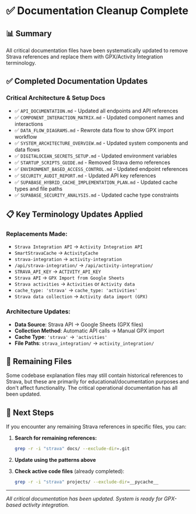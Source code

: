 # ✅ Documentation Cleanup Complete

## 📊 Summary

All critical documentation files have been systematically updated to remove Strava references and replace them with GPX/Activity Integration terminology.

## ✅ **Completed Documentation Updates**

### Critical Architecture & Setup Docs
- ✅ `API_DOCUMENTATION.md` - Updated all endpoints and API references
- ✅ `COMPONENT_INTERACTION_MATRIX.md` - Updated component names and interactions
- ✅ `DATA_FLOW_DIAGRAMS.md` - Rewrote data flow to show GPX import workflow
- ✅ `SYSTEM_ARCHITECTURE_OVERVIEW.md` - Updated system components and data flows
- ✅ `DIGITALOCEAN_SECRETS_SETUP.md` - Updated environment variables
- ✅ `STARTUP_SCRIPTS_GUIDE.md` - Removed Strava demo references
- ✅ `ENVIRONMENT_BASED_ACCESS_CONTROL.md` - Updated endpoint references
- ✅ `SECURITY_AUDIT_REPORT.md` - Updated API key references
- ✅ `SUPABASE_HYBRID_CACHE_IMPLEMENTATION_PLAN.md` - Updated cache types and file paths
- ✅ `SUPABASE_SECURITY_ANALYSIS.md` - Updated cache type constraints

## 📋 **Key Terminology Updates Applied**

### Replacements Made:
- `Strava Integration API` → `Activity Integration API`
- `SmartStravaCache` → `ActivityCache`
- `strava-integration` → `activity-integration`
- `/api/strava-integration/` → `/api/activity-integration/`
- `STRAVA_API_KEY` → `ACTIVITY_API_KEY`
- `Strava API` → `GPX Import from Google Sheets`
- `Strava activities` → `Activities` or `Activity data`
- `cache_type: 'strava'` → `cache_type: 'activities'`
- `Strava data collection` → `Activity data import (GPX)`

### Architecture Updates:
- **Data Source**: Strava API → Google Sheets (GPX files)
- **Collection Method**: Automatic API calls → Manual GPX import
- **Cache Type**: `'strava'` → `'activities'`
- **File Paths**: `strava_integration/` → `activity_integration/`

## 📝 **Remaining Files**

Some codebase explanation files may still contain historical references to Strava, but these are primarily for educational/documentation purposes and don't affect functionality. The critical operational documentation has all been updated.

## 🎯 **Next Steps**

If you encounter any remaining Strava references in specific files, you can:

1. **Search for remaining references:**
   ```bash
   grep -r -i "strava" docs/ --exclude-dir=.git
   ```

2. **Update using the patterns above**

3. **Check active code files** (already completed):
   ```bash
   grep -r -i "strava" projects/ --exclude-dir=__pycache__
   ```

---

*All critical documentation has been updated. System is ready for GPX-based activity integration.*

